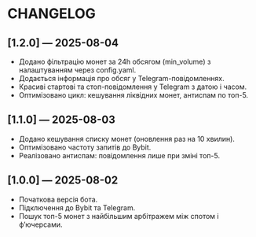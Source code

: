 
# CHANGELOG

## [1.2.0] — 2025-08-04
- Додано фільтрацію монет за 24h обсягом (min_volume) з налаштуванням через config.yaml.
- Додається інформація про обсяг у Telegram-повідомленнях.
- Красиві стартові та стоп-повідомлення у Telegram з датою і часом.
- Оптимізовано цикл: кешування ліквідних монет, антиспам по топ-5.

## [1.1.0] — 2025-08-03
- Додано кешування списку монет (оновлення раз на 10 хвилин).
- Оптимізовано частоту запитів до Bybit.
- Реалізовано антиспам: повідомлення лише при зміні топ-5.

## [1.0.0] — 2025-08-02
- Початкова версія бота.
- Підключення до Bybit та Telegram.
- Пошук топ-5 монет з найбільшим арбітражем між спотом і ф’ючерсами.
